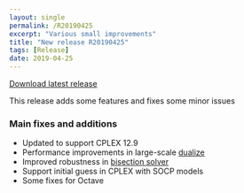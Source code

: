 ```yaml
---
layout: single
permalink: /R20190425
excerpt: "Various small improvements"
title: "New release R20190425"
tags: [Release]
date: 2019-04-25
---
```


[Download latest release](/download)

This release adds some features and fixes some minor issues

### Main fixes and additions

* Updated to support CPLEX 12.9
* Performance improvements in large-scale [dualize](/command/dualize/)
* Improved robustness in [bisection solver](/command/bisection/)
* Support initial guess in CPLEX with SOCP models
* Some fixes for Octave











